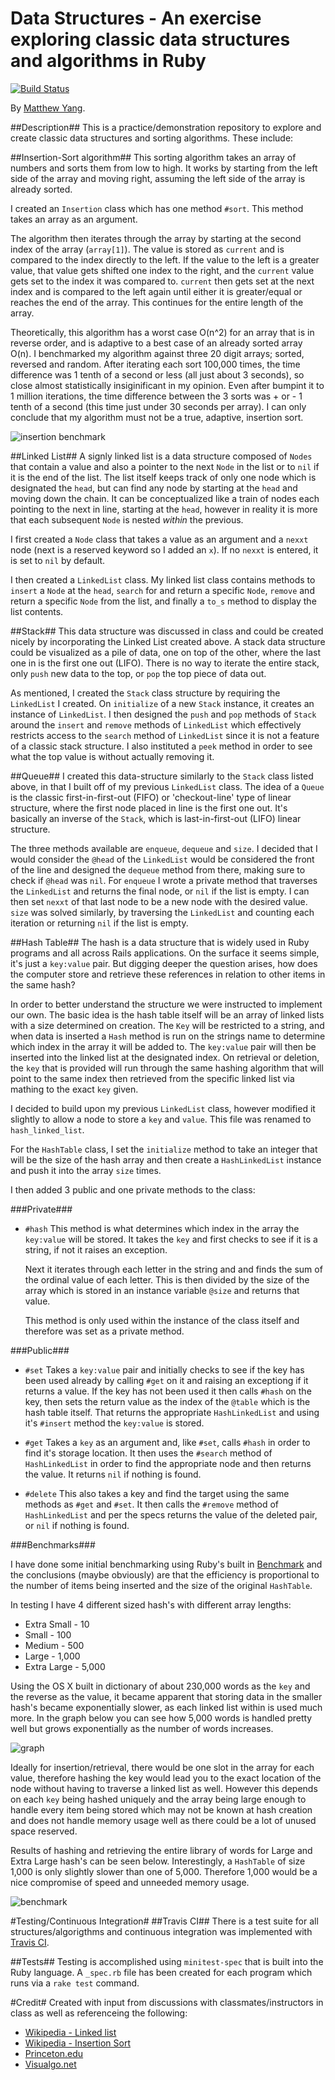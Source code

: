 # Data Structures - An exercise exploring classic data structures and algorithms in Ruby

[![Build Status](https://travis-ci.org/yang70/data-structures-and-algorithms.svg?branch=queue)](https://travis-ci.org/yang70/data-structures-and-algorithms)

By [Matthew Yang](http://www.matthewgyang.com).

##Description##
This is a practice/demonstration repository to explore and create classic data structures and sorting algorithms.  These include:

##Insertion-Sort algorithm##
This sorting algorithm takes an array of numbers and sorts them from low to high.  It works by starting from the left side of the array and moving right, assuming the left side of the array is already sorted.

I created an `Insertion` class which has one method `#sort`.  This method takes an array as an argument.

The algorithm then iterates through the array by starting at the second index of the array (`array[1]`).   The value is stored as `current` and is compared to the index directly to the left.  If the value to the left is a greater value, that value gets shifted one index to the right, and the `current` value gets set to the index it was compared to.  `current` then gets set at the next index and is compared to the left again until either it is greater/equal or reaches the end of the array.  This continues for the entire length of the array.

Theoretically, this algorithm has a worst case O(n^2) for an array that is in reverse order, and is adaptive to a best case of an already sorted array O(n).  I benchmarked my algorithm against three 20 digit arrays; sorted, reversed and random.  After iterating each sort 100,000 times, the time difference was 1 tenth of a second or less (all just about 3 seconds), so close almost statistically insiginificant in my opinion.  Even after bumpint it to 1 million iterations, the time difference between the 3 sorts was + or - 1 tenth of a second (this time just under 30 seconds per array).  I can only conclude that my algorithm must not be a true, adaptive, insertion sort.

![insertion benchmark](https://s3.amazonaws.com/mystufftoshare/ll-benchmark.png)

##Linked List##
A signly linked list is a data structure composed of `Nodes` that contain a value and also a pointer to the next `Node` in the list or to `nil` if it is the end of the list. The list itself keeps track of only one node which is designated the `head`, but can find any node by starting at the `head` and moving down the chain.  It can be conceptualized like a train of nodes each pointing to the next in line, starting at the `head`, however in reality it is more that each subsequent `Node` is nested *within* the previous.

I first created a `Node` class that takes a value as an argument and a `nexxt` node (next is a reserved keyword so I added an `x`).  If no `nexxt` is entered, it is set to `nil` by default.

I then created a `LinkedList` class.  My linked list class contains methods to `insert` a `Node` at the `head`, `search` for and return a specific `Node`, `remove` and return a specific `Node` from the list, and finally a `to_s` method to display the list contents.

##Stack##
This data structure was discussed in class and could be created nicely by incorporating the Linked List created above.  A stack data structure could be visualized as a pile of data, one on top of the other, where the last one in is the first one out (LIFO).  There is no way to iterate the entire stack, only `push` new data to the top, or `pop` the top piece of data out.

As mentioned, I created the `Stack` class structure by requiring the `LinkedList` I created.  On `initialize` of a new `Stack` instance, it creates an instance of `LinkedList`.  I then designed the `push` and `pop` methods of `Stack` around the `insert` and `remove` methods of `LinkedList` which effectively restricts access to the `search` method of `LinkedList` since it is not a feature of a classic stack structure.  I also instituted a `peek` method in order to see what the top value is without actually removing it.

##Queue##
I created this data-structure similarly to the `Stack` class listed above, in that I built off of my previous `LinkedList` class.  The idea of a `Queue` is the classic first-in-first-out (FIFO) or 'checkout-line' type of linear structure, where the first node placed in line is the first one out.  It's basically an inverse of the `Stack`, which is last-in-first-out (LIFO) linear structure.

The three methods available are `enqueue`, `dequeue` and `size`.  I decided that I would consider the `@head` of the `LinkedList` would be considered the front of the line and designed the `dequeue` method from there, making sure to check if `@head` was `nil`.  For `enqueue` I wrote a private method that traverses the `LinkedList` and returns the final node, or `nil` if the list is empty.  I can then set `nexxt` of that last node to be a new node with the desired value.  `size` was solved similarly, by traversing the `LinkedList` and counting each iteration or returning `nil` if the list is empty.

##Hash Table##
The hash is a data structure that is widely used in Ruby programs and all across Rails applications.  On the surface it seems simple, it's just a `key:value` pair.  But digging deeper the question arises, how does the computer store and retrieve these references in relation to other items in the same hash?

In order to better understand the structure we were instructed to implement our own.  The basic idea is the hash table itself will be an array of linked lists with a size determined on creation.  The `Key` will be restricted to a string, and when data is inserted a `Hash` method is run on the strings name to determine which index in the array it will be added to.  The `key:value` pair will then be inserted into the linked list at the designated index.  On retrieval or deletion, the `key` that is provided will run through the same hashing algorithm that will point to the same index then retrieved from the specific linked list via mathing to the exact `key` given.

I decided to build upon my previous `LinkedList` class, however modified it slightly to allow a node to store a `key` and `value`.  This file was renamed to `hash_linked_list`.

For the `HashTable` class, I set the `initialize` method to take an integer that will be the size of the hash array and then create a `HashLinkedList` instance and push it into the array `size` times.

I then added 3 public and one private methods to the class:

###Private###
* `#hash` This method is what determines which index in the array the `key:value` will be stored.  It takes the `key` and first checks to see if it is a string, if not it raises an exception.

  Next it iterates through each letter in the string and and finds the sum of the ordinal value of each letter.  This is then divided by the size of the array which is stored in an instance variable `@size` and returns that value.

  This method is only used within the instance of the class itself and therefore was set as a private method.

###Public###

* `#set` Takes a `key:value` pair and initially checks to see if the key has been used already by calling `#get` on it and raising an exceptiong if it returns a value.  If the key has not been used it then calls `#hash` on the key, then sets the return value as the index of the `@table` which is the hash table itself.  That returns the appropriate `HashLinkedList` and using it's `#insert` method the `key:value` is stored.

* `#get` Takes a `key` as an argument and, like `#set`, calls `#hash` in order to find it's storage location.  It then uses the `#search` method of `HashLinkedList` in order to find the appropriate node and then returns the value.  It returns `nil` if nothing is found.

* `#delete` This also takes a key and find the target using the same methods as `#get` and `#set`.  It then calls the `#remove` method of `HashLinkedList` and per the specs returns the value of the deleted pair, or `nil` if nothing is found.

###Benchmarks###

I have done some initial benchmarking using Ruby's built in [Benchmark](http://ruby-doc.org/stdlib-2.2.3/libdoc/benchmark/rdoc/Benchmark.html) and the conclusions (maybe obviously) are that the efficiency is proportional to the number of items being inserted and the size of the original `HashTable`.

In testing I have 4 different sized hash's with different array lengths:


* Extra Small - 10
* Small - 100
* Medium - 500
* Large - 1,000
* Extra Large - 5,000

Using the OS X built in dictionary of about 230,000 words as the `key` and the reverse as the value, it became apparent that storing data in the smaller hash's became exponentially slower, as each linked list within is used much more.  In the graph below you can see how 5,000 words is handled pretty well but grows exponentially as the number of words increases.

![graph](https://s3.amazonaws.com/mystufftoshare/HashTableGraph.jpg)

Ideally for insertion/retrieval, there would be one slot in the array for each value, therefore hashing the key would lead you to the exact location of the node without having to traverse a linked list as well.  However this depends on each `key` being hashed uniquely and the array being large enough to handle every item being stored which may not be known at hash creation and does not handle memory usage well as there could be a lot of unused space reserved.

Results of hashing and retrieving the entire library of words for Large and Extra Large hash's can be seen below.  Interestingly, a `HashTable` of size 1,000 is only slightly slower than one of 5,000.  Therefore 1,000 would be a nice compromise of speed and unneeded memory usage.

![benchmark](https://s3.amazonaws.com/mystufftoshare/hash-benchmark.png)

#Testing/Continuous Integration#
##Travis CI##
There is a test suite for all structures/algorigthms and continuous integration was implemented with [Travis CI](https://travis-ci.org/).

##Tests##
Testing is accomplished using `minitest-spec` that is built into the Ruby language.  A `_spec.rb` file has been created for each program which runs via a `rake test` command.

#Credit#
Created with input from discussions with classmates/instructors in class as well as referenceing the following:

* [Wikipedia - Linked list](https://en.wikipedia.org/wiki/Linked_list)
* [Wikipedia - Insertion Sort](https://en.wikipedia.org/wiki/Insertion_sort)
* [Princeton.edu](http://www.princeton.edu/~achaney/tmve/wiki100k/docs/Queue_(data_structure).html)
* [Visualgo.net](http://visualgo.net/)
